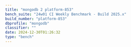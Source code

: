```yaml
---
title: "mongodb 2 platform-853"
bench_suite: "24w01 CI Weekly Benchmark - Build 2025.x"
build_number: "platform-853"
dbprofile: "mongodb"
classifier: ""
date: 2024-12-30T01:26:32
type: "bench"
---
```

